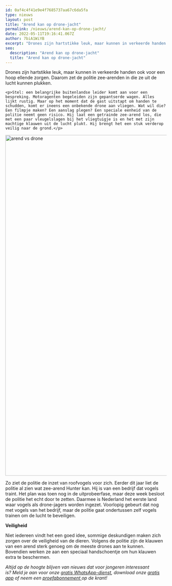```yaml
---
id: 0af4c4f41e9e4f7685737aa67c6da5fa
type: nieuws
layout: post
title: "Arend kan op drone-jacht"
permalink: /nieuws/arend-kan-op-drone-jacht/
date: 2022-05-11T19:16:41.067Z
author: 7biA1WiYB
excerpt: "Drones zijn hartstikke leuk, maar kunnen in verkeerde handen ook voor een hoop ellende zorgen. Daarom zet de politie zee-arenden in die ze uit de lucht kunnen plukken.  "
seo:
  description: "Arend kan op drone-jacht"
  title: "Arend kan op drone-jacht"
---
```

Drones zijn hartstikke leuk, maar kunnen in verkeerde handen ook voor een hoop ellende zorgen. Daarom zet de politie zee-arenden in die ze uit de lucht kunnen plukken.  

    <p>Stel: een belangrijke buitenlandse leider komt aan voor een bespreking. Motoragenten begeleiden zijn gepantserde wagen. Alles lijkt rustig. Maar op het moment dat de gast uitstapt om handen te schudden, komt er ineens een onbekende drone aan vliegen. Wat wil die? Een filmpje maken? Een aanslag plegen? Een speciale eenheid van de politie neemt geen risico. Hij laat een getrainde zee-arend los, die met een paar vleugelslagen bij het vliegtuigje is en het met zijn machtige klauwen uit de lucht plukt. Hij brengt het een stuk verderop veilig naar de grond.</p>
<p><div class="media media-element-container media-default"><div id="file-21794" class="file file-image file-image-jpeg">

        
  
  <div class="content">
    <img alt="arend vs drone" title="Foto: ANP" height="1064" width="1663" class="media-element file-default" src="https://7dagen.netlify.app/sites/default/files/ANP-38043559_0.jpg">  </div>

  
</div>
</div>
<p>Zo ziet de politie de inzet van roofvogels voor zich. Eerder dit jaar liet de politie al zien wat zee-arend Hunter kan. Hij is van een bedrijf dat vogels traint. Het plan was toen nog in de uitprobeerfase, maar deze week besloot de politie het echt door te zetten. Daarmee is Nederland het eerste land waar vogels als drone-jagers worden ingezet. Voorlopig gebeurt dat nog met vogels van het bedrijf, maar de politie gaat ondertussen zelf vogels trainen om de lucht te beveiligen.</p>
<p><strong>Veiligheid</strong></p>
<p>Niet iedereen vindt het een goed idee, sommige deskundigen maken zich zorgen over de veiligheid van de dieren. Volgens de politie zijn de klauwen van een arend sterk genoeg om de meeste drones aan te kunnen. Bovendien werken ze aan een speciaal handschoentje om hun klauwen extra te beschermen.</p>
<p><em>Altijd op de hoogte blijven van nieuws dat voor jongeren interessant is? Meld je aan voor onze <a href="https://7dagen.netlify.app/whatsapp">gratis WhatsApp-dienst</a>, download onze <a href="https://7dagen.netlify.app/app">gratis app</a> of neem een <a href="https://abonneren.sevendays.nl/abonneren/abonnementen/ae/artikel">proefabonnement </a>op de krant!</em></p>  
